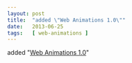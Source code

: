```yaml
---
layout: post
title:  "added \"Web Animations 1.0\""
date:   2013-06-25
tags:   [ web-animations ]
---
```


added "[Web Animations 1.0](/spec/web-animations)"

